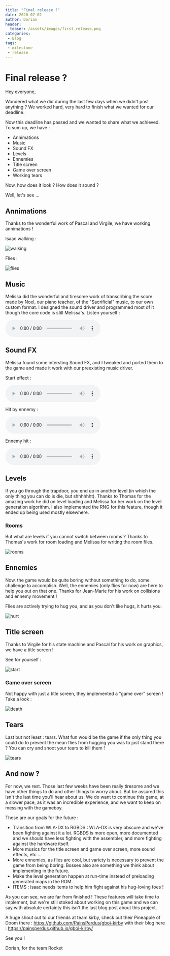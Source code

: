 ```yaml
---
title: "Final release ?"
date: 2020-07-02
author: Dorian
header:
  teaser: /assets/images/first_release.png
categories: 
 - Blog
tags:
 - milestone
 - release
---
```

# Final release ?

Hey everyone,

Wondered what we did during the last few days when we didn't post anything ? We worked hard, very hard to finish what we wanted for our deadline.

Now this deadline has passed and we wanted to share what we achieved. To sum up, we have :
- Annimations
- Music
- Sound FX
- Levels
- Ennemies
- Title screen
- Game over screen
- Working tears

Now, how does it look ? How does it sound ?

Well, let's see ...

## Annimations
Thanks to the wonderful work of Pascal and Virgile, we have working annimations !

Isaac walking :

![walking](../../assets/images/graphics1/gboi_walking.gif)

Flies :

![flies](../../assets/images/graphics1/gboi_flies.gif)

## Music
Melissa did the wonderful and tiresome work of transcribing the score made by Noel, our piano teacher, of the "Sacrificial" music, to our own custom format. I designed the sound driver and programmed most of it though the core code is still Melissa's.
Listen yourself :

<audio controls>
  <source src="../../assets/gameboy_of_isaac_soundtrack.mp3" type="audio/mpeg">
  <p>Link to the audio file as your browser doesn't support audio embeddings : <a href="../../assets/gameboy_of_isaac_soundtrack.mp3">link</a> .</p>
</audio>

## Sound FX
Melissa found some intersting Sound FX, and I tweaked and ported them to the game and made it work with our preexisting music driver.

Start effect :

<audio controls>
  <source src="../../assets/gboi_start.mp3" type="audio/mpeg">
  <p>Link to the audio file as your browser doesn't support audio embeddings : <a href="../../assets/gboi_start.mp3">link</a> .</p>
</audio>

Hit by ennemy :

<audio controls>
  <source src="../../assets/gboi_hurt.mp3" type="audio/mpeg">
  <p>Link to the audio file as your browser doesn't support audio embeddings : <a href="../../assets/gboi_hurt.mp3">link</a> .</p>
</audio>

Ennemy hit :

<audio controls>
  <source src="../../assets/gboi_tear.mp3" type="audio/mpeg">
  <p>Link to the audio file as your browser doesn't support audio embeddings : <a href="../../assets/gboi_tear.mp3">link</a> .</p>
</audio>

## Levels
If you go through the trapdoor, you end up in another level (in which the only thing you can do is die, but shhhhhht). Thanks to Thomas for the amazing work he did on level loading and Melissa for her work on the level generation algorithm.
I also implemented the RNG for this feature, though it ended up being used mostly elsewhere.

### Rooms
But what are levels if you cannot switch between rooms ? Thanks to Thomas's work for room loading and Melissa for writing the room files.

![rooms](../../assets/images/graphics1/gboi_rooms2.gif)

## Ennemies
Now, the game would be quite boring without something to do, some challenge to accomplish. Well, the ennemies (only flies for now) are here to help you out on that one. Thanks for Jean-Marie for his work on collisions and ennemy movement !

Flies are actively trying to hug you, and as you don't like hugs, it hurts you.

![hurt](../../assets/images/graphics1/gboi_hurt.gif)

## Title screen
Thanks to Virgile for his state machine and Pascal for his work on graphics, we have a title screen !

See for yourself :

![start](../../assets/images/graphics1/gboi_start.gif)

### Game over screen
Not happy with just a title screen, they implemented a "game over" screen ! Take a look :

![death](../../assets/images/graphics1/gboi_death.gif)

## Tears
Last but not least : tears. What fun would be the game if the only thing you could do to prevent the mean flies from hugging you was to just stand there ? You can cry and shoot your tears to kill them !

![tears](../../assets/images/graphics1/gboi_tears.gif)

## And now ?
For now, we rest. Those last few weeks have been really tiresome and we have other things to do and other things to worry about. But be assured this isn't the last time you'll hear about us. We do want to continue this game, at a slower pace, as it was an incredible experience, and we want to keep on messing with the gameboy.

These are our goals for the future :
- Transition from WLA-DX to RGBDS : WLA-DX is very obscure and we've been fighting against it a lot. RGBDS is more open, more documented and we should have less fighting with the assembler, and more fighting against the hardware itself.
- More musics for the title screen and game over screen, more sound effects, etc ...
- More ennemies, as flies are cool, but variety is necessary to prevent the game from being boring. Bosses also are something we think about implementing in the future.
- Make the level generation happen at run-time instead of preloading generated maps in the ROM.
- ITEMS : isaac needs items to help him fight against his hug-loving foes !

As you can see, we are far from finished ! These features will take time to implement, but we're still stoked about working on this game and we can say with absolute certainty this isn't the last blog post about this project.

A huge shout out to our friends at team kirby, check out their Pineapple of Doom there : https://github.com/PainsPerdus/gboi-kirby with their blog here : https://painsperdus.github.io/gboi-kirby/

See you !

Dorian, for the team Rocket



